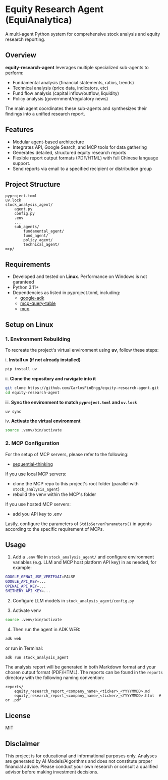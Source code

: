 
# Equity Research Agent (EquiAnalytica)

A multi-agent Python system for comprehensive stock analysis and equity research reporting.

## Overview

**equity-research-agent** leverages multiple specialized sub-agents to perform:
- Fundamental analysis (financial statements, ratios, trends)
- Technical analysis (price data, indicators, etc)
- Fund flow analysis (capital inflow/outflow, liquidity)
- Policy analysis (government/regulatory news)

The main agent coordinates these sub-agents and synthesizes their findings into a unified research report.

## Features
- Modular agent-based architecture
- Integrates API, Google Search, and MCP tools for data gathering
- Generates detailed, structured equity research reports
- Flexible report output formats (PDF/HTML) with full Chinese language support.
- Send reports via email to a specified recipient or distribution group

## Project Structure

```
pyproject.toml
uv.lock
stock_analysis_agent/
    agent.py
    config.py
    .env
    ...
    sub_agents/
        fundamental_agent/
        fund_agent/
        policy_agent/
        technical_agent/
mcp/
```

## Requirements
- Developed and tested on **Linux**. Performance on Windows is not garanteed
- Python 3.11+
- Dependencies as listed in pyproject.toml, including:
  - [google-adk](https://pypi.org/project/google-adk/)
  - [mcp-query-table](https://pypi.org/project/mcp-query-table/)
  - [mcp](https://pypi.org/project/mcp/)


## Setup on Linux

### 1. Environment Rebuilding

To recreate the project's virtual environment using **uv**, follow these steps:

i. **Install uv (if not already installed)**  
```bash
pip install uv
```

ii. **Clone the repository and navigate into it**

```bash
git clone https://github.com/CarlosFinEngg/equity-research-agent.git
cd equity-research-agent
```

iii. **Sync the environment to match `pyproject.toml` and `uv.lock`**

```bash
uv sync
```

iv. **Activate the virtual environment**
 
```bash
source .venv/bin/activate
```

### 2. MCP Configuration

For the setup of MCP servers, please refer to the following:
  - [sequential-thinking](https://smithery.ai/server/@smithery-ai/server-sequential-thinking)

If you use local MCP servers:

 - clone the MCP repo to this project's root folder (parallel with `stock_analysis_agent`)
 - rebuild the venv within the MCP's folder

If you use hosted MCP servers:
  - add you API key to .env
  
Lastly, configure the parameters of `StdioServerParameters()` in agents according to the specific requirement of MCPs.


## Usage

1. Add a `.env` file in `stock_analysis_agent/` and configure environment variables (e.g. LLM and MCP host platform API key) in  as needed, for example:

```bash
GOOGLE_GENAI_USE_VERTEXAI=FALSE
GOOGLE_API_KEY=...
OPENAI_API_KEY=...
SMITHERY_API_KEY=...
```

2. Configure LLM models in `stock_analysis_agent/config.py`

3. Activate venv
  ```bash
  source .venv/bin/activate
  ```

4. Then run the agent in ADK WEB:
  ```bash
  adk web
  ```
or run in Terminal:
  ```bash
  adk run stock_analysis_agent
  ```

The analysis report will be generated in both Markdown format and your chosen output format (PDF/HTML). The reports can be found in the `reports` directory with the following naming convention:
```
reports/
    equity_research_report_<company_name>_<ticker>_<YYYYMMDD>.md
    equity_research_report_<company_name>_<ticker>_<YYYYMMDD>.html  # or .pdf
```


## License
MIT

## Disclaimer
This project is for educational and informational purposes only. Analyses are generated by AI Models/Algorithms and does not constitute proper financial advice. Please conduct your own research or consult a qualified advisor before making investment decisions.
